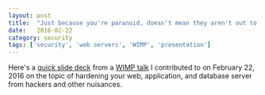 ```yaml
---
layout: post
title:  "Just because you're paranoid, doesn't mean they aren't out to get you"
date:   2016-02-22
category: security
tags: ['security', 'web servers', 'WIMP', 'presentation']
---
```


Here's a [quick slide deck](/pdf/hardening.pdf) from a [WIMP talk](http://www.meetup.com/beawimp/events/228707717/) I contributed to on February 22, 2016 on the topic of hardening your web, application, and database server from hackers and other nuisances.